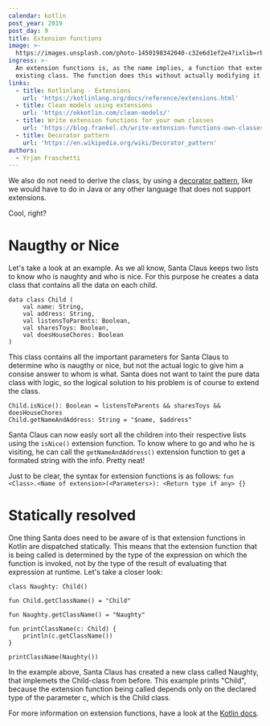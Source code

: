 ```yaml
---
calendar: kotlin
post_year: 2019
post_day: 9
title: Extension functions
image: >-
  https://images.unsplash.com/photo-1450198342040-c32e6d1ef2e4?ixlib=rb-1.2.1&ixid=eyJhcHBfaWQiOjEyMDd9&auto=format&fit=crop&w=2689&q=80
ingress: >-
  An extension functions is, as the name implies, a function that extends an
  existing class. The function does this without actually modifying it!
links:
  - title: Kotlinlang - Extensions
    url: 'https://kotlinlang.org/docs/reference/extensions.html'
  - title: Clean models using extensions
    url: 'https://okkotlin.com/clean-models/'
  - title: Write extension functions for your own classes
    url: 'https://blog.frankel.ch/write-extension-functions-own-classes-kotlin/'
  - title: Decorator pattern
    url: 'https://en.wikipedia.org/wiki/Decorator_pattern'
authors:
  - Yrjan Fraschetti
---
```

We also do not need to derive the class, by using a [decorator pattern](https://en.wikipedia.org/wiki/Decorator_pattern), like we would have to do in Java or any other language that does not support extensions.

Cool, right?

# Naugthy or Nice

Let's take a look at an example. As we all know, Santa Claus keeps two lists to know who is naughty and who is nice. For this purpose he creates a data class that contains all the data on each child.

```
data class Child (
	val name: String,
	val address: String,
	val listensToParents: Boolean,
	val sharesToys: Boolean,
	val doesHouseChores: Boolean
)
```

This class contains all the important parameters for Santa Claus to determine who is naugthy or nice, but not the actual logic to give him a consise answer to whom is what. Santa does not want to taint the pure data class with logic, so the logical solution to his problem is of course to extend the class.

```
Child.isNice(): Boolean = listensToParents && sharesToys && doesHouseChores
Child.getNameAndAddress: String = "$name, $address"
```

Santa Claus can now easly sort all the children into their respective lists using the `isNice()` extension function. To know where to go and who he is visiting, he can call the `getNameAndAddress()` extension function to get a formated string with the info. Pretty neat!

Just to be clear, the syntax for extension functions is as follows: `fun <Class>.<Name of extension>(<Parameters>): <Return type if any> {}`

# Statically resolved

One thing Santa does need to be aware of is that extension functions in Kotlin are dispatched statically. This means that the extension function that is being called is determined by the type of the expression on which the function is invoked, not by the type of the result of evaluating that expression at runtime. Let's take a closer look:

```
class Naughty: Child()

fun Child.getClassName() = "Child"

fun Naughty.getClassName() = "Naughty"

fun printClassName(c: Child) {
    println(c.getClassName())
}    

printClassName(Naughty())
```

In the example above, Santa Claus has created a new class called Naughty, that implemets the Child-class from before. This example prints "Child", because the extension function being called depends only on the declared type of the parameter c, which is the Child class.

For more information on extension functions, have a look at the [Kotlin docs](https://kotlinlang.org/docs/reference/extensions.html).
